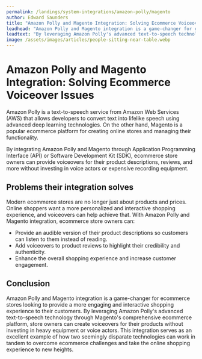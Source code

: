 ```yaml
---
permalink: /landings/system-integrations/amazon-polly/magento
author: Edward Saunders
title: "Amazon Polly and Magento Integration: Solving Ecommerce Voiceover Issues"
leadhead: "Amazon Polly and Magento integration is a game-changer for ecommerce stores looking to provide a more engaging and interactive shopping experience to their customers"
leadtext: "By leveraging Amazon Polly's advanced text-to-speech technology through Magento's comprehensive ecommerce platform, store owners can create voiceovers for their products without investing in heavy equipment or voice actors. This integration serves as an excellent example of how two seemingly disparate technologies can work in tandem to overcome ecommerce challenges and take the online shopping experience to new heights."
image: /assets/images/articles/people-sitting-near-table.webp
---
```

<div class="arttext">
<h1>Amazon Polly and Magento Integration: Solving Ecommerce Voiceover Issues</h1>

<p>Amazon Polly is a text-to-speech service from Amazon Web Services (AWS) that allows developers to convert text into lifelike speech using advanced deep learning technologies. On the other hand, Magento is a popular ecommerce platform for creating online stores and managing their functionality.</p>

<p>By integrating Amazon Polly and Magento through Application Programming Interface (API) or Software Development Kit (SDK), ecommerce store owners can provide voiceovers for their product descriptions, reviews, and more without investing in voice actors or expensive recording equipment.</p>

<h2>Problems their integration solves</h2>

<p>Modern ecommerce stores are no longer just about products and prices. Online shoppers want a more personalized and interactive shopping experience, and voiceovers can help achieve that. With Amazon Polly and Magento integration, ecommerce store owners can:</p>

<ul>
  <li>Provide an audible version of their product descriptions so customers can listen to them instead of reading.</li>
  <li>Add voiceovers to product reviews to highlight their credibility and authenticity.</li>
  <li>Enhance the overall shopping experience and increase customer engagement.</li>
</ul>
 
<h2>Conclusion</h2>

<p>Amazon Polly and Magento integration is a game-changer for ecommerce stores looking to provide a more engaging and interactive shopping experience to their customers. By leveraging Amazon Polly's advanced text-to-speech technology through Magento's comprehensive ecommerce platform, store owners can create voiceovers for their products without investing in heavy equipment or voice actors. This integration serves as an excellent example of how two seemingly disparate technologies can work in tandem to overcome ecommerce challenges and take the online shopping experience to new heights.</p>

</div>
